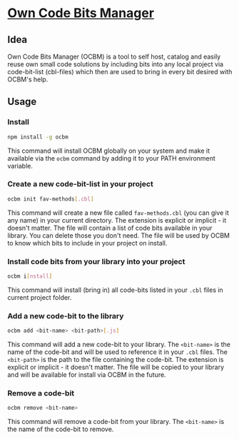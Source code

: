 # [Own Code Bits Manager](https://github.com/UniBreakfast/own-code-bits-manager)

## Idea 

Own Code Bits Manager (OCBM) is a tool to self host, catalog and easily reuse own small code solutions by including bits into any local project via code-bit-list (cbl-files) which then are used to bring in every bit desired with OCBM's help.

## Usage

### Install

```bash
npm install -g ocbm
```

This command will install OCBM globally on your system and make it available via the `ocbm` command by adding it to your PATH environment variable.

### Create a new code-bit-list in your project

```bash
ocbm init fav-methods[.cbl]
```

This command will create a new file called `fav-methods.cbl` (you can give it any name) in your current directory. The extension is explicit or implicit - it doesn't matter. The file will contain a list of code bits available in your library. You can delete those you don't need. The file will be used by OCBM to know which bits to include in your project on install.

### Install code bits from your library into your project

```bash
ocbm i[nstall]
```

This command will install (bring in) all code-bits listed in your `.cbl` files in current project folder.

### Add a new code-bit to the library

```bash
ocbm add <bit-name> <bit-path>[.js]
```

This command will add a new code-bit to your library. The `<bit-name>` is the name of the code-bit and will be used to reference it in your `.cbl` files. The `<bit-path>` is the path to the file containing the code-bit. The extension is explicit or implicit - it doesn't matter. The file will be copied to your library and will be available for install via OCBM in the future.

### Remove a code-bit

```bash
ocbm remove <bit-name>
```
This command will remove a code-bit from your library. The `<bit-name>` is the name of the code-bit to remove.
